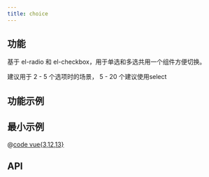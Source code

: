 ```yaml
---
title: choice
---
```


## 功能

基于 el-radio 和 el-checkbox，用于单选和多选共用一个组件方便切换。

建议用于 2 - 5 个选项时的场景， 5 - 20 个建议使用select

## 功能示例

<Example />

## 最小示例

<Simple />

@[code vue{3,12,13}](@/components/choice/docs/simple.vue)

## API

<Usage />

<script setup>
import Example from "@/components/choice/docs/example.vue";
import Simple from "@/components/choice/docs/simple.vue";
import Usage from "@/components/choice/docs/usage.vue";
</script>